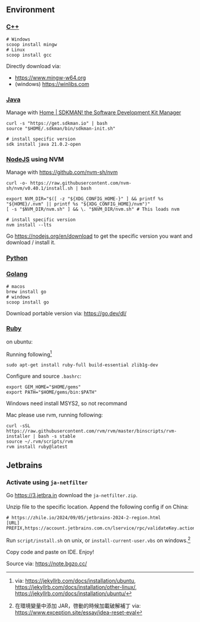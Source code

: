 ## Environment

### [C++](cpp.md)

```shell
# Windows
scoop install mingw
# Linux
scoop install gcc
```

Directly download via:

- https://www.mingw-w64.org
- (windows) https://winlibs.com

### [Java](java.md)

Manage with [Home \| SDKMAN! the Software Development Kit Manager](https://sdkman.io)

```shell
curl -s "https://get.sdkman.io" | bash
source "$HOME/.sdkman/bin/sdkman-init.sh"

# install specific version
sdk install java 21.0.2-open
```

### [NodeJS](nodejs) using NVM

Manage with https://github.com/nvm-sh/nvm

```shell
curl -o- https://raw.githubusercontent.com/nvm-sh/nvm/v0.40.1/install.sh | bash

export NVM_DIR="$([ -z "${XDG_CONFIG_HOME-}" ] && printf %s "${HOME}/.nvm" || printf %s "${XDG_CONFIG_HOME}/nvm")"
[ -s "$NVM_DIR/nvm.sh" ] && \. "$NVM_DIR/nvm.sh" # This loads nvm

# install specific version
nvm install --lts
```

Go https://nodejs.org/en/download to get the specific version you want and download / install it.

### [Python](python.md)

### [Golang](golang.md)

```shell
# macos
brew install go
# windows
scoop install go
```

Download portable version via: https://go.dev/dl/

### [Ruby](ruby)

on ubuntu:

Running following[^ruby]

```shell
sudo apt-get install ruby-full build-essential zlib1g-dev
```

Configure and source `.bashrc`:

```shell
export GEM_HOME="$HOME/gems"
export PATH="$HOME/gems/bin:$PATH"
```

Windows need install MSYS2, so not recommand

Mac please use rvm, running following:

```shell
curl -sSL https://raw.githubusercontent.com/rvm/rvm/master/binscripts/rvm-installer | bash -s stable
source ~/.rvm/scripts/rvm
rvm install ruby@latest
```

## Jetbrains

### Activate using `ja-netfilter`

Go https://3.jetbra.in download the `ja-netfilter.zip`.

Unzip file to the specific location. Append the following config if on China:

```shell
# https://zhile.io/2024/09/05/jetbrains-2024-2-region.html
[URL]
PREFIX,https://account.jetbrains.com.cn/lservice/rpc/validateKey.action
```

Run `script/install.sh` on unix, or `install-current-user.vbs` on windows.[^core-jetbra]

Copy code and paste on IDE. Enjoy!

[^ruby]:via: https://jekyllrb.com/docs/installation/ubuntu, https://jekyllrb.com/docs/installation/other-linux/, https://jekyllrb.com/docs/installation/ubuntu/
[^core-jetbra]: 在環境變量中添加 JAR，啓動的時候加載破解補丁 via: https://www.exception.site/essay/idea-reset-eval

Source via: https://note.bgzo.cc/